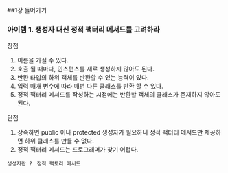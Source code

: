 ##1장 들어가기

### 아이템 1. 생성자 대신 정적 팩터리 메서드를 고려하라
장점 
1. 이름을 가질 수 있다. 
2. 호출 될 때마다, 인스턴스를  새로 생성하지 않아도 된다. 
3. 반환 타입의 하위 객체를 반환할 수 있는 능력이 있다. 
4. 입력 매개 변수에 따라 매번 다른 클래스를 반환 할 수 있다. 
5. 정적 팩터리 메서드를 작성하는 시점에는 반환할 객체의 클래스가 존재하지 않아도 된다. 

단점 
1. 상속하면 public 이나 protected 생성자가 필요하니 정적 팩터리 메서드만 제공하면 하위 클래스를 만들 수 없다. 
2. 정적 팩터리 메서드는 프로그래머가 찾기 어렵다.


`생성자란 ? `
`정적 팩토리 매서드 `